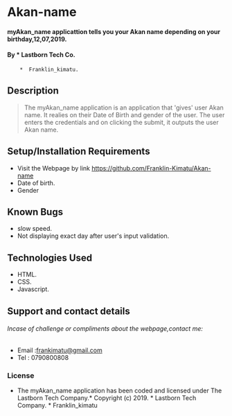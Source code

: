# Akan-name
 
#### myAkan_name applicattion tells you your Akan name depending on your birthday,12,07,2019.
#### By * Lastborn Tech Co. 
        *  Franklin_kimatu.
## Description
> The myAkan_name application is an application that 'gives' user Akan name. It realies on their Date of Birth and gender of the user. The user enters the credentials and on clicking the submit, it outputs the user Akan name.
## Setup/Installation Requirements
* Visit the Webpage by link https://github.com/Franklin-Kimatu/Akan-name
* Date of birth.
* Gender

## Known Bugs
* slow speed.
* Not displaying exact day after user's input validation.
## Technologies Used
* HTML.
* CSS.
* Javascript.
## Support and contact details
###### Incase of challenge or compliments about the webpage,contact me:
* Email :frankimatu@gmail.com
* Tel : 0790800808
### License
* The myAkan_name application has been coded and licensed under The Lastborn Tech Company.*
Copyright (c) 2019. 
      * Lastborn Tech Company.
      * Franklin_kimatu 
